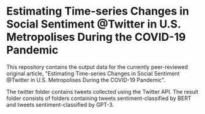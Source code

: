 # Estimating Time-series Changes in Social Sentiment @Twitter in U.S. Metropolises During the COVID-19 Pandemic

This repository contains the output data for the currently peer-reviewed original article, "Estimating Time-series Changes in Social Sentiment @Twitter in U.S. Metropolises During the COVID-19 Pandemic".

The twitter folder contains tweets collected using the Twitter API. The result folder consists of folders containing tweets sentiment-classified by BERT and tweets sentiment-classified by GPT-3.
